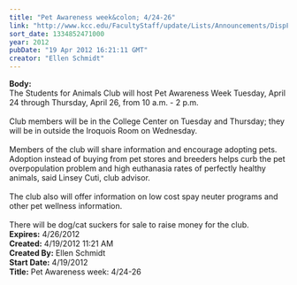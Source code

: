 ```yaml
---
title: "Pet Awareness week&colon; 4/24-26"
link: "http://www.kcc.edu/FacultyStaff/update/Lists/Announcements/DispForm.aspx?ID=671"
sort_date: 1334852471000
year: 2012
pubDate: "19 Apr 2012 16:21:11 GMT"
creator: "Ellen Schmidt"
---
```


<div><b>Body:</b> <div class=ExternalClassA9314D1D92EB406498CFC4BEDF9F9993>
<div>
<div>The Students for Animals Club will host Pet Awareness Week Tuesday, April 24 through Thursday, April 26, from 10 a.m. - 2 p.m. </div>
<div> </div>
<div>Club members will be in the College Center on Tuesday and Thursday; they will be in outside the Iroquois Room on Wednesday.     </div>
<div> </div>
<div>Members of the club will share information and encourage adopting pets. Adoption instead of buying from pet stores and breeders helps curb the pet overpopulation problem and high euthanasia rates of perfectly healthy animals, said Linsey Cuti, club advisor.</div>
<div> </div>
<div>The club also will offer information on low cost spay neuter programs and other pet wellness information. </div>
<div> </div>
<div>There will be dog/cat suckers for sale to raise money for the club. </div></div></div></div>
<div><b>Expires:</b> 4/26/2012</div>
<div><b>Created:</b> 4/19/2012 11:21 AM</div>
<div><b>Created By:</b> Ellen Schmidt</div>
<div><b>Start Date:</b> 4/19/2012</div>
<div><b>Title:</b> Pet Awareness week: 4/24-26</div>
